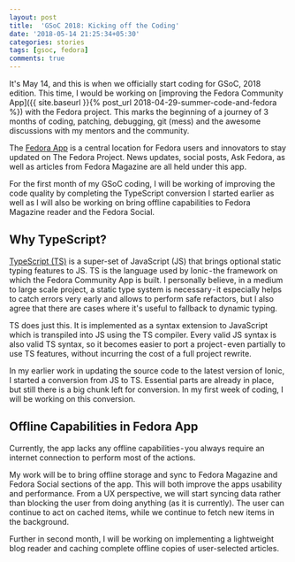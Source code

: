 ```yaml
---
layout: post
title:  'GSoC 2018: Kicking off the Coding'
date: '2018-05-14 21:25:34+05:30'
categories: stories
tags: [gsoc, fedora]
comments: true
---
```

It's May 14, and this is when we officially start coding for GSoC, 2018 edition. This time, I would be working on [improving the Fedora Community App]({{ site.baseurl }}{% post_url 2018-04-29-summer-code-and-fedora %}) with the Fedora project. This marks the beginning of a journey of 3 months of coding, patching, debugging, git (mess) and the awesome discussions with my mentors and the community.

The [Fedora App](https://pagure.io/Fedora-app) is a central location for Fedora users and innovators to stay updated on The Fedora Project. News updates, social posts, Ask Fedora, as well as articles from Fedora Magazine are all held under this app.

For the first month of my GSoC coding, I will be working of improving the code quality by completing the TypeScript conversion I started earlier as well as I will also be working on bring offline capabilities to Fedora Magazine reader and the Fedora Social.

## Why TypeScript?
[TypeScript (TS)](https://www.typescriptlang.org/)  is a super-set of JavaScript (JS) that brings optional static typing features to JS. TS is the language used by Ionic - the framework on which the Fedora Community App is built. I personally believe, in a medium to large scale project, a static type system is necessary - it especially helps to catch errors very early and allows to perform safe refactors, but I also agree that there are cases where it's useful to fallback to dynamic typing.

TS does just this. It is implemented as a syntax extension to JavaScript which is transpiled into JS using the TS compiler. Every valid JS syntax is also valid TS syntax, so it becomes easier to port a project - even partially to use TS features, without incurring the cost of a full project rewrite.

In my earlier work in updating the source code to the latest version of Ionic, I started a conversion from JS to TS. Essential parts are already in place, but still there is a big chunk left for conversion. In my first week of coding, I will be working on this conversion.

## Offline Capabilities in Fedora App
Currently, the app lacks any offline capabilities - you always require an internet connection to perform most of the actions.

My work will be to bring offline storage and sync to Fedora Magazine and Fedora Social sections of the app. This will both improve the apps usability and performance. From a UX perspective, we will start syncing data rather than blocking the user from doing anything (as it is currently). The user can continue to act on cached items, while we continue to fetch new items in the background.

Further in second month, I will be working on implementing a lightweight blog reader and caching complete offline copies of user-selected articles.
